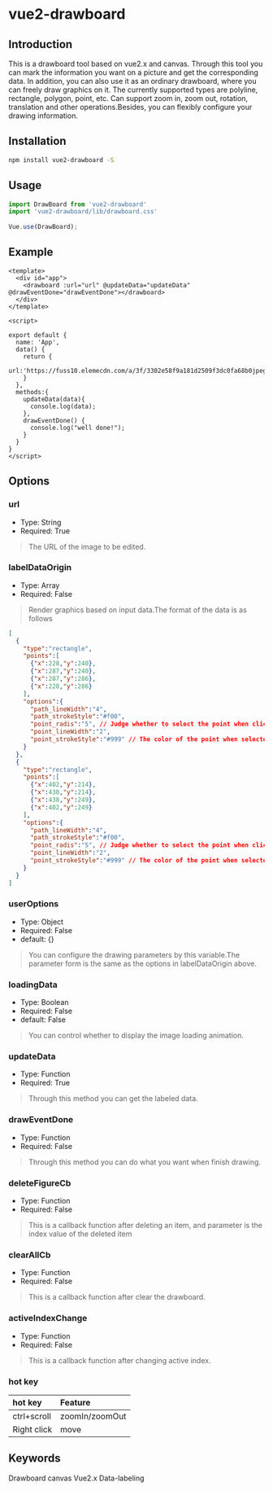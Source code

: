 # vue2-drawboard
## Introduction
This is a drawboard tool based on vue2.x and canvas. Through this tool you can mark the information you want on a picture and get the corresponding data. In addition, you can also use it as an ordinary drawboard, where you can freely draw graphics on it. The currently supported types are polyline, rectangle, polygon, point, etc. Can support zoom in, zoom out, rotation, translation and other operations.Besides, you can flexibly configure your drawing information.

## Installation
```sh
npm install vue2-drawboard -S
```

## Usage
```js
import DrawBoard from 'vue2-drawboard'
import 'vue2-drawboard/lib/drawboard.css'
 
Vue.use(DrawBoard);
```

## Example
```vue
<template>
  <div id="app">
    <drawboard :url="url" @updateData="updateData" @drawEventDone="drawEventDone"></drawboard>
  </div>
</template>

<script>

export default {
  name: 'App',
  data() {
    return {
      url:'https://fuss10.elemecdn.com/a/3f/3302e58f9a181d2509f3dc0fa68b0jpeg.jpeg'
    }
  },
  methods:{
    updateData(data){
      console.log(data);
    },
    drawEventDone() {
      console.log("well done!");
    }
  }
}
</script>
```

## Options
### url
+ Type: String
+ Required: True
>The URL of the image to be edited.
### labelDataOrigin
+ Type: Array
+ Required: False
>Render graphics based on input data.The format of the data is as follows
```json
[
  {
    "type":"rectangle",
    "points":[
      {"x":228,"y":240},
      {"x":287,"y":240},
      {"x":287,"y":286},
      {"x":228,"y":286}
    ],
    "options":{
      "path_lineWidth":"4",
      "path_strokeStyle":"#f00",
      "point_radis":"5", // Judge whether to select the point when clicking
      "point_lineWidth":"2",
      "point_strokeStyle":"#999" // The color of the point when selected
    }
  },
  {
    "type":"rectangle",
    "points":[
      {"x":402,"y":214},
      {"x":438,"y":214},
      {"x":438,"y":249},
      {"x":402,"y":249}
    ],
    "options":{
      "path_lineWidth":"4",
      "path_strokeStyle":"#f00",
      "point_radis":"5", // Judge whether to select the point when clicking
      "point_lineWidth":"2",
      "point_strokeStyle":"#999" // The color of the point when selected
    }
  }
]
```
### userOptions
+ Type: Object
+ Required: False
+ default: {}
> You can configure the drawing parameters by this variable.The parameter form is the same as the options in labelDataOrigin above.

### loadingData 
+ Type: Boolean
+ Required: False
+ default: False
> You can control whether to display the image loading animation.

### updateData
+ Type: Function
+ Required: True
> Through this method you can get the labeled data.

### drawEventDone
+ Type: Function
+ Required: False
> Through this method you can do what you want when finish drawing.

### deleteFigureCb
+ Type: Function
+ Required: False
> This is a callback function after deleting an item, and parameter is the index value of the deleted item

### clearAllCb
+ Type: Function
+ Required: False
> This is a callback function after clear the drawboard.

### activeIndexChange
+ Type: Function
+ Required: False
> This is a callback function after changing active index.


### hot key
|hot key|Feature|
|:----|:----|
|ctrl+scroll|zoomIn/zoomOut|
|Right click|move|


## Keywords
Drawboard canvas Vue2.x Data-labeling

